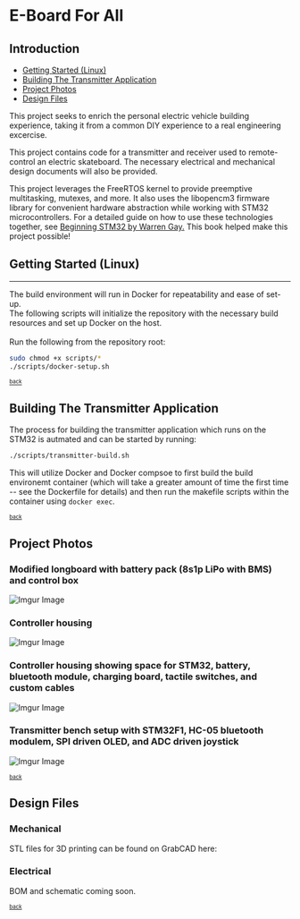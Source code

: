 <a name="introduction"></a>

# E-Board For All

## Introduction

* [Getting Started (Linux)](#getting-started-linux)
* [Building The Transmitter Application](#building-the-transmitter-application)
* [Project Photos](#project-photos)
* [Design Files](#design-files)

This project seeks to enrich the personal electric vehicle building experience, taking it from a common DIY experience to a real engineering excercise. 

This project contains code for a transmitter and receiver used to remote-control an electric skateboard. The necessary electrical and mechanical design documents will also be provided.

This project leverages the FreeRTOS kernel to provide preemptive multitasking, mutexes, and more. It also uses the libopencm3 firmware library for convenient hardware abstraction while working with STM32 microcontrollers. For a detailed guide on how to use these technologies together, see [Beginning STM32 by Warren Gay.](https://www.amazon.ca/Beginning-STM32-Developing-FreeRTOS-libopencm3/dp/1484236238) This book helped make this project possible!

<a name="getting-started-linux"></a>

## Getting Started (Linux)

---

The build environment will run in Docker for repeatability and ease of set-up.<br>
The following scripts will initialize the repository with the necessary build resources and set up Docker on the host.<br><br>
Run the following from the repository root:<br>
```bash
sudo chmod +x scripts/*
./scripts/docker-setup.sh
```

<sub><sup>[back](#introduction)</sub></sup>

<a name="building-the-transmitter-application"></a>

## Building The Transmitter Application

The process for building the transmitter application which runs on the STM32 is autmated and can be started by running:
```bash
./scripts/transmitter-build.sh
```
This will utilize Docker and Docker compsoe to first build the build environemt container (which will take a greater amount of time the first time -- see the Dockerfile for details) and then run the makefile scripts within the container using `docker exec`.

<sub><sup>[back](#introduction)</sub></sup>

<a name="project-photos"></a>

## Project Photos 
### Modified longboard with battery pack (8s1p LiPo with BMS) and control box
![Imgur Image](https://i.imgur.com/Q2lue4Y.png)

### Controller housing
![Imgur Image](https://i.imgur.com/KpHhbp1.png)

### Controller housing showing space for STM32, battery, bluetooth module, charging board, tactile switches, and custom cables
![Imgur Image](https://i.imgur.com/YndguEY.png)

### Transmitter bench setup with STM32F1, HC-05 bluetooth modulem, SPI driven OLED, and ADC driven joystick
![Imgur Image](https://i.imgur.com/HmWyC9H.png)

<sub><sup>[back](#introduction)</sub></sup>

<a name="design-files"></a>

## Design Files
### Mechanical
STL files for 3D printing can be found on GrabCAD here: 

### Electrical
BOM and schematic coming soon.

<sub><sup>[back](#introduction)</sub></sup>
